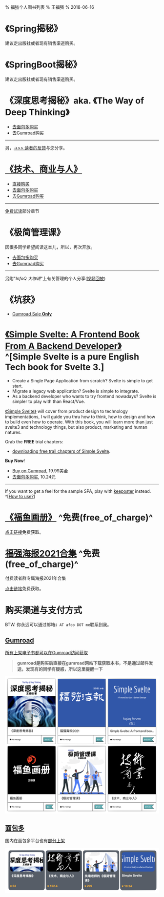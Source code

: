 %  福強个人图书列表
% 王福强
% 2018-06-16

# 《Spring揭秘》

建议走出版社或者现有销售渠道购买。

# 《SpringBoot揭秘》

建议走出版社或者现有销售渠道购买。

# 《深度思考揭秘》aka. 《The Way of Deep Thinking》 

- [去面包多购买](https://mianbaoduo.com/o/fgg)
- [去Gumroad购买](https://gumroad.com/l/BRmvgb)

---

另，[->>> 读者的反馈](book-readers-praise.html)与您分享。

# [《技术、商业与人》](https://afoo.me/afpay/?id=tbh)

- [直接购买](https://afoo.me/afpay/?id=tbh)
- [去面包多购买](https://mianbaoduo.com/o/fgg)
- [去Gumroad购买](https://gum.co/uLPkW)

---

[免费试读](books/技术_商业与人-免费试读.pdf)部分章节

# 《极简管理课》

因很多同学希望阅读这本儿，所以，再次开放。

- [去面包多购买](https://mianbaoduo.com/o/bread/YZ2WlZdq)
- [去Gumroad购买](https://gum.co/fANOaE)

---

另附"*InfoQ 大咖说*"上有关管理的个人分享([视频回放](https://youtu.be/tIPwf7KKinc))

<!-- [![](images/mgt_talk_cover.jpg)](https://youtu.be/tIPwf7KKinc) -->

# 《坑获》

- [Gumroad Sale **Only**](https://wfq.gumroad.com/l/kenghuo)

# [《Simple Svelte: A Frontend Book From A Backend Developer》](https://wfq.gumroad.com/l/simple_svelte) ^[Simple Svelte is a pure English Tech book for Svelte 3.]

- Create a Single Page Application from scratch?  Svelte is simple to get start.
- Migrate a legacy web application? Svelte is simple to integrate.
- As a backend developer who wants to try frontend nowadays? Svelte is simpler to play with than React/Vue.

[《Simple Svelte》](https://wfq.gumroad.com/l/simple_svelte) will cover from product design to technology implementations, I will guide you thru how to think, how to design and how to build even how to operate. With this book, you will learn more than just svelte3 and technology things, but also product, marketing and human natures.

Grab the **FREE** trial chapters: 

- [downloading free trail chapters of Simple Svelte](https://afoo.me/books/SimpleSvelte_Trial_Edition.pdf).

**Buy Now**!

- [Buy on Gumroad](https://wfq.gumroad.com/l/simple_svelte), 19.99美金
- [去面包多购买](https://mianbaoduo.com/o/bread/YpeTkp1s), 10.24元

---

If you want to get a feel for the sample SPA, play with [keeposter](https://poster.keevol.cn/) instead. ^[[How to use?](https://www.bilibili.com/video/BV1pg411F7jQ?share_source=copy_web)]



# [《福鱼画册》](https://wfq.gumroad.com/l/wKzbp) ^免费(free_of_charge)^

[点击链接](https://wfq.gumroad.com/l/wKzbp)免费获取。

# [福强海报2021合集](https://wfq.gumroad.com/l/fqhb2021) ^免费(free_of_charge)^

付费读者群专属海报2021年合集

[点击链接](https://wfq.gumroad.com/l/fqhb2021)免费获取。




# 购买渠道与支付方式

BTW. 你永远可以通过邮箱`i AT afoo DOT me`联系到我。

## [Gumroad](https://wfq.gumroad.com/)

[所有上架电子书都可以在Gumroad访问获取](https://wfq.gumroad.com/l) 

> **gumroad是购买后直接在gumroad网站下载获取本书，不是通过邮件发送，发现有的同学有疑惑，所以这里提醒一下**

![](images/gumroad_list.png)

## [面包多](https://mianbaoduo.com/o/fgg)

国内在面包多平台也有[部分上架](https://mianbaoduo.com/o/fgg)

![](images/mianbaoduo_list.png)







